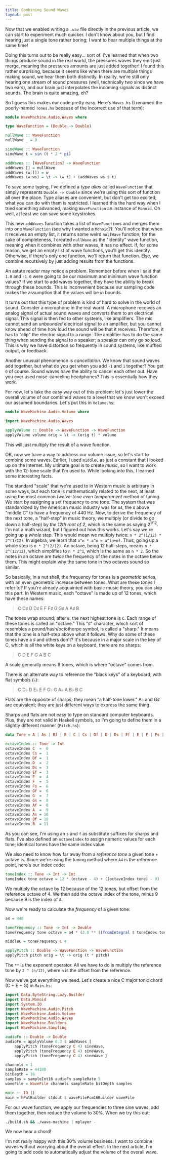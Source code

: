 ```yaml
---
title: Combining Sound Waves
layout: post
---
```


Now that we enabled writing a `.wav` file directly in the previous article, we can start to experiment much quicker. I don't know about you, but
I find hearing just a single tone rather boring; I want to hear multiple things at the same time!

Doing this turns out to be really easy... sort of. I've learned that when two things produce sound in the real world, the pressures waves they
emit just merge, meaning the pressures amounts are just added together! I found this rather surprising, because it seems like when there are
multiple things making sound, we hear them both distinctly. In reality, we're still only hearing one stream of sound pressures (well, technically
two since we have two ears), and our brain just interpolates the incoming signals as distinct sounds. The brain is quite amazing, eh?

So I guess this makes our code pretty easy. Here's `Waves.hs` (I renamed the poorly-named `Tones.hs` because of the incorrect use of that term):

```haskell
module WaveMachine.Audio.Waves where

type WaveFunction = (Double -> Double)

nullWave :: WaveFunction
nullWave _ = 0

sineWave :: WaveFunction
sineWave t = sin (t * 2 * pi)

addWaves :: [WaveFunction] -> WaveFunction
addWaves [] = nullWave
addWaves (w:[]) = w
addWaves (w:ws) = \t -> (w t) + (addWaves ws $ t)
```

To save some typing, I've defined a *type alias* called `WaveFunction` that simply represents `Double -> Double` since we're using this sort of
function all over the place. Type aliases are convenient, but don't get too excited; what you can do with them is restricted. I learned this the
hard way when I tried something advanced, making `WaveFunction` an instance of `Monoid`. Oh well, at least we can save some keystrokes.

This new `addWaves` function takes a list of `WaveFunction`s and merges them into one `WaveFunction` (see why I wanted a `Monoid`?). You'll notice
that when it receives an empty list, it returns some weird `nullWave` function; for the sake of completeness, I created `nullWave` as the "identity"
wave function, meaning when it combines with other waves, it has no effect. If, for some reason, we get an empty list of wave functions, you'll
get this identity. Otherwise, if there's only one function, we'll return that function. Else, we combine recursively by just adding results from
the functions.

An astute reader may notice a problem. Remember before when I said that `1.0` and `-1.0` were going to be our maximum and minimum wave function
values? If we start to add waves together, they have the ability to break through these bounds. This is inconvenient because our sampling code makes
the assumption that the values will be *in* bounds.

It turns out that this type of problem is kind of hard to solve in the world of sound. Consider a microphone in the real world. A microphone 
receives an analog signal of actual sound waves and converts them to an electrical signal. This signal is then fed to other systems, like 
amplifiers. The mic cannot send an *unbounded* electrical signal to an amplifier, but you cannot know ahead of time how loud the sound will be that
it receives. Therefore, it has to "clip" the electric signal to a range. The amplifier has to do the same thing when sending the signal to a
speaker; a speaker can only go *so loud*. This is why we have distortion so frequently in sound systems, like muffled output, or feedback.

Another unusual phenomenon is *cancellation*. We know that sound waves add together, but what do you get when you add `-1` and `1` together? You get
`0` of course. Sound waves have the ability to cancel each other out. Have you ever used noise-canceling headphones? This is essentially how they
work.

For now, let's take the easy way out of this problem: let's just lower the overall volume of our combined waves to a level that we know won't
exceed our assumed boundaries. Let's put this in `Volume.hs`:

```haskell
module WaveMachine.Audio.Volume where

import WaveMachine.Audio.Waves

applyVolume :: Double -> WaveFunction -> WaveFunction
applyVolume volume orig = \t -> (orig t) * volume
```

This will just multiply the result of a wave function.

OK, now we have a way to address our volume issue, so let's start to combine some waves. Earlier, I used `middleC` as just a constant that I looked
up on the Internet. My ultimate goal is to create *music*, so I want to work with the 12-tone scale that I'm used to. While looking into this, I
learned some interesting facts.

The standard "scale" that we're used to in Western music is arbitrary in some ways, but each tone is mathematically related to the next, at least
using the most common *twelve-tone even temperament* method of tuning. We start by assigning a set frequency to one tone. The system that was
standardized by the American music industry was for `A4`, the `A` above "middle C" to have a frequency of 440 Hz. Now, to derive the frequency of
the next tone, a "half-step" in music theory, we multiply (or divide to go down a half-step) by *the 12th root of 2*, which is the same as saying
2<sup>1/12</sup>. I'm not a math wizard, but I figured out how this works. Let's say we're going up a *whole* step. This would mean we multiply
twice: `n * 2^(1/12) * 2^(1/12)`. In algebra, we learn that `a^n * a^m = a^(n+m)`. Thus, going up a whole step is `n * 2^(2/12)`. An octave, being
12 half-steps, means `n * 2^(12/12)`, which simplifies to `n * 2^1`, which is the same as `n * 2`. So the notes in an octave are *twice* the
frequency of the notes in the octave below them. This might explain why the same tone in two octaves sound so similar.

So basically, in a nut shell, the frequency for tones is a *geometric* series, with an even geometric increase between tones. What are these *tones*
I refer to? If you're already acquainted with basic music theory, you can skip this part. In Western music, each "octave" is made up of 12 tones,
which have these names:

> C C♯ D D♯ E F F♯ G G♯ A A♯ B

The tones wrap around; after `B`, the next highest tone is `C`. Each range of these tones is called an "octave." 
This "♯" character, which sort of resembles a pound/hash/octothorpe symbol, is called a "sharp." It means that the tone is a half-step above what
it follows. Why do some of these tones have a ♯ and others don't? It's because in a major scale in the key of C, which is all the white keys on a
keyboard, there are no sharps:

> C D E F G A B C

A scale generally means 8 tones, which is where "octave" comes from.

There is an alternate way to reference the "black keys" of a keyboard, with flat symbols (♭):

> C D♭ D E♭ E F G♭ G A♭ A B♭ B C

Flats are the opposite of sharps; they mean "a half-tone lower." A♭ and G♯ are equivalent; they are just different ways to express the same thing.

Sharps and flats are not easy to type on standard computer keyboards. Plus, they are not valid in Haskell symbols, so I'm going to define them in
a slightly different manner (`Pitch.hs`):

```haskell
data Tone = A | As | Bf | B | C | Cs | Df | D | Ds | Ef | E | F | Fs | Gf | G | Gs | Af

octaveIndex :: Tone -> Int
octaveIndex C  =  0
octaveIndex Cs =  1
octaveIndex Df =  1
octaveIndex D  =  2
octaveIndex Ds =  3
octaveIndex Ef =  3
octaveIndex E  =  4
octaveIndex F  =  5
octaveIndex Fs =  6
octaveIndex Gf =  6
octaveIndex G  =  7
octaveIndex Gs =  8
octaveIndex Af =  8
octaveIndex A  =  9
octaveIndex As = 10
octaveIndex Bf = 10
octaveIndex B  = 11
```

As you can see, I'm using an `s` and `f` as substitute suffixes for sharps and flats. I've also defined an `octaveIndex` to assign numeric values
for each tone; identical tones have the same index value.

We also need to know how far away from a *reference tone* a given tone + octave is. Since we're using the tuning method where `A4` is the reference
point, here's our index code:

```haskell
toneIndex :: Tone -> Int -> Int
toneIndex tone octave = 12 * (octave - 4) + ((octaveIndex tone) - 9) 
```

We multiply the octave by 12 because of the 12 tones, but offset from the reference octave of 4. We then add the octave index of the tone,
minus 9 because 9 is the index of `A`.

Now we're ready to calculate the *frequency* of a given tone:

```haskell
a4 = 440

toneFrequency :: Tone -> Int -> Double
toneFrequency tone octave = a4 * (2.0 ** ((fromIntegral $ toneIndex tone octave) / 12.0))

middleC = toneFrequency C 4

applyPitch :: Double -> WaveFunction -> WaveFunction
applyPitch pitch orig = \t -> orig (t * pitch)
```

The `**` is the exponent operator. All we have to do is multiply the reference tone by `2 ^ (n/12)`, where `n` is the offset from the reference.

Now we've got everything we need. Let's create a nice C major tonic chord (C + E + G) in `Main.hs`:

```haskell
import Data.ByteString.Lazy.Builder
import Data.Monoid
import System.IO
import WaveMachine.Audio.Pitch
import WaveMachine.Audio.Volume
import WaveMachine.Audio.Waves
import WaveMachine.Builders
import WaveMachine.Sampling

audioFn :: Double -> Double
audioFn = applyVolume 0.3 $ addWaves [
    applyPitch (toneFrequency C 4) sineWave,
    applyPitch (toneFrequency E 4) sineWave,
    applyPitch (toneFrequency G 4) sineWave ]

channels = 1
sampleRate = 44100
bitDepth = 16
samples = sampleInt16 audioFn sampleRate 5
waveFile = WaveFile channels sampleRate bitDepth samples

main :: IO ()
main = hPutBuilder stdout $ waveFilePcm16Builder waveFile
```

For our wave function, we apply our frequencies to three sine waves, add them together, then reduce the volume to 30%. When we try this out:

```bash
./build.sh && ./wave-machine | mplayer -
```

We now hear a chord!

I'm not really happy with this 30% volume business. I want to combine waves without worrying about the overall effect. In the next article, I'm
going to add code to automatically adjust the volume of the overall wave.
